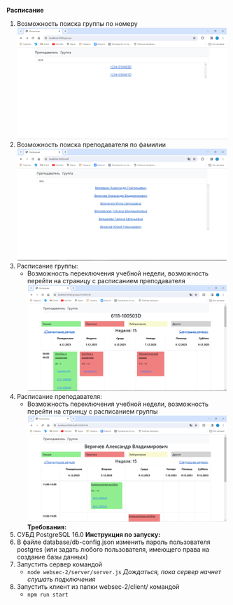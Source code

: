 **Расписание** 
1. Возможность поиска группы по номеру
![Alt text](group_search.png)
2. Возможность поиска преподавателя по фамилии
![Alt text](staff_search.png)
3. Расписание группы:
    - Возможность переключения учебной недели, возможность перейти на страницу с расписанием преподавателя
![Alt text](group_schedule.png)
4. Расписание преподавателя:
    - Возможность переключения учебной недели, возможность перейти на стринцу с расписанием группы
![Alt text](staff_schedule.png)
**Требования:**
1. СУБД PostgreSQL 16.0
**Инструкция по запуску:**
1. В файле database/db-config.json изменить пароль пользователя postgres (или задать любого пользователя, имеющего права на создание базы данных)
2. Запустить сервер командой 
    - `node websec-2/server/server.js`
    *Дождаться, пока сервер начнет слушать подключения*
3. Запустить клиент из папки websec-2/client/ командой 
    - `npm run start`